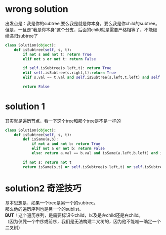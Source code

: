 
# wrong solution 
出发点是：我是你的subtree,要么我是就是你本身，要么我是你child的subtree。  
但是，一旦走“我是你本身”这个分支，后面的child就是需要严格相等了，不能继续递归subtree了
```py
class Solution(object):
    def isSubtree(self, s, t):
        if not s and not t: return True
        elif not s or not t: return False
        
        if self.isSubtree(s.left,t): return True
        elif self.isSubtree(s.right,t):return True
        elif s.val == t.val and self.isSubtree(s.left,t.left) and self.isSubtree(s.right,t.right):return True
        
        return False
```
# solution 1
其实就是遍历节点，看一下这个tree和那个tree是不是一样的
```py
class Solution(object):
    def isSubtree(self, s, t):
        def isSame(a,b):
            if not a and not b: return True
            elif not a or not b: return False
            else: return a.val == b.val and isSame(a.left,b.left) and isSame(a.right,b.right)
        
        if not s: return not t
        return isSame(s,t) or self.isSubtree(s.left,t) or self.isSubtree(s.right,t)     
```

# solution2 奇淫技巧
基本思想是，如果一个tree是另一个的subtree。  
那么他的遍历序列也是另一个的sublist。  
**BUT**！这个遍历序列，是需要标识空child，以及是左child还是右child。  
（因为仅凭一个中序或前序，我们是无法构建二叉树的，因为他不能唯一确定一个二叉树）  